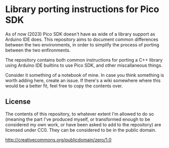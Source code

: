 # Library porting instructions for Pico SDK
As of now (2023) Pico SDK doesn't have as wide of a library support as Arduino IDE does.
This repository aims to document common differences between the two environments, in
order to simplify the process of porting between the two enfironments.

The repository contains both common instructions for porting a C++ library using
Arduino IDE builtins to use Pico SDK, and other miscallaneous things.

Consider it something of a notebook of mine. In case you think something is worth adding
here, create an issue. If there's a wiki somewhere where this would be a better fit,
feel free to copy the contents over.

## License
The contents of this repository, to whatever extent I'm allowed to do so (meaning the
part I've produced myself, or transformed enough to be considered my own work, or
have been asked to add to the repository) are licensed under CC0. They can be considered
to be in the public domain.

http://creativecommons.org/publicdomain/zero/1.0

